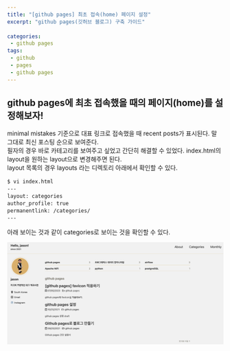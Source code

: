 ```yaml
---
title: "[github pages] 최초 접속(home) 페이지 설정"
excerpt: "github pages(깃허브 블로그) 구축 가이드"

categories:
 - github pages
tags:
 - github
 - pages
 - github pages
---
```


## github pages에 최초 접속했을 때의 페이지(home)를 설정해보자!
minimal mistakes 기준으로 대표 링크로 접속했을 때 recent posts가 표시된다. 말 그대로 최신 포스팅 순으로 보여준다.<br>
필자의 경우 바로 카테고리를 보여주고 싶었고 간단히 해결할 수 있었다. index.html의 layout을 원하는 layout으로 변경해주면 된다.<br>
layout 목록의 경우 layouts 라는 디렉토리 아래에서 확인할 수 있다.

```bash
$ vi index.html
---
layout: categories
author_profile: true
permanentlink: /categories/
---
```

아래 보이는 것과 같이 categories로 보이는 것을 확인할 수 있다.

![favicon example](/assets/categories_jason.png)